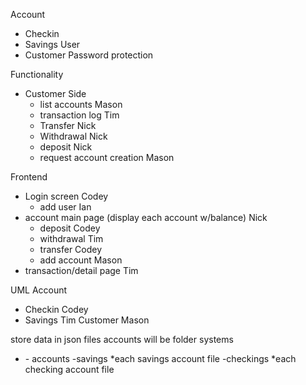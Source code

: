Account
  - Checkin
  - Savings
User
  - Customer
Password protection

Functionality
  - Customer Side
    - list accounts			Mason
    - transaction log		Tim
    - Transfer				Nick
    - Withdrawal			Nick
    - deposit				Nick
    - request account creation		Mason
    
    
Frontend
  - Login screen			Codey
  	- add user				Ian
  - account main page (display each account w/balance)		Nick
  	- deposit					Codey
  	- withdrawal				Tim
  	- transfer					Codey
    - add account				Mason
  - transaction/detail page		Tim
  
  
UML
Account				
  - Checkin			Codey
  - Savings			Tim
Customer			Mason

store data in json files
accounts will be folder systems
  - <Customer identifier>
    - accounts
      -savings
        *each savings account file
      -checkings
        *each checking account file
